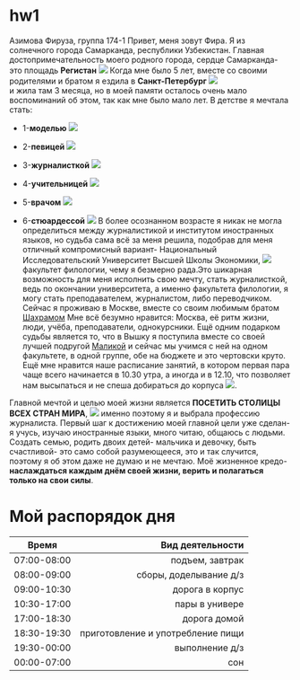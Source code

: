 # hw1
Азимова Фируза, группа 174-1
Привет, меня зовут Фира. Я из солнечного города Самарканда, республики Узбекистан. Главная достопримечательность моего родного города, сердце Самарканда- это площадь **Регистан** ![](http://img.pix.uz/u2290f40069l.jpg)
Когда мне было 5 лет, вместе со своими родителями и братом я ездила в **Санкт-Петербург** ![](https://avatars.mds.yandex.net/get-pdb/225396/abe84489-2981-4267-9a5b-205607a4bd05/s1200)  
и жила там 3 месяца, но в моей памяти осталось очень мало воспоминаний об этом, так как мне было мало лет.
В детстве я мечтала стать:
+ 1-**моделью** ![](http://img1.liveinternet.ru/images/attach/c/6/90/496/90496919_mirandakerr435.jpg)
- 2-**певицей** ![](http://my-life.ua/uploads/blog/redactor/mini_f2388ad8ccf4e1b659094edc7e09fdfc.jpg)
+ 3-**журналисткой** ![](https://cdn.pixabay.com/photo/2015/07/19/22/04/reporter-852096_1280.jpg)
- 4-**учительницей** ![](https://s.pfst.net/2014.04/623701381864c1145f0380789341b9398a865816647_b.jpg)
+ 5-**врачом** ![](https://candidahub.com/img/Doctor-prescribes-Fluconazole.jpg)
- 6-**стюардессой** ![](https://img.gazeta.ru/files3/387/7904387/stu-pic668-668x444-86663.jpg)
В более осознанном возрасте я никак не могла определиться между журналистикой и институтом иностранных языков, но судьба сама всё за меня решила, подобрав для меня отличный компромисный вариант- Национальный Исследовательский Университет Высшей Школы Экономики, ![](http://www.vsedomarossii.ru/photos/area_77/city_2813/street_11071/131043_3.jpg)
факультет филологии, чему я безмерно рада.Это шикарная возможность для меня исполнить свою мечту, стать журналисткой, ведь по окончании университета, а именно факультета филологии, я могу стать преподавателем, журналистом, либо переводчиком.
Сейчас я проживаю в Москве, вместе со своим любимым братом [Шахрамом](https://vk.com/fhfghfghg)
Мне всё безумно нравится: Москва, её ритм жизни, люди, учёба, преподаватели, однокурсники.
Ещё одним подарком судьбы является то, что в Вышку я поступила вместе со своей лучшей подругой [Маликой](https://vk.com/id237012356)
и сейчас мы учимся с ней на одном факультете, в одной группе, обе на бюджете и это чертовски круто.
Ещё мне нравится наше расписание занятий, в котором первая пара чаще всего начинается в 10.30 утра, а иногда и в 12.10, что позволяет нам высыпаться и не спеша добираться до корпуса ![](https://vk.com/id237012356).

Главной мечтой и целью моей жизни является **ПОСЕТИТЬ СТОЛИЦЫ ВСЕХ СТРАН МИРА**, ![](https://worldi.ru/wp-content/uploads/2017/03/otkladyvajte-dengi-na-puteshestviya-a-ne-na-ocherednuyu-bespoleznuyu-veshh.jpg) именно поэтому я и выбрала профессию журналиста.
Первый шаг к достижению моей главной цели уже сделан- я учусь, изучаю иностранные языки, много читаю, общаюсь с людьми.
Создать семью, родить двоих детей- мальчика и девочку, быть счастливой- это само собой разумеющееся, это и так случится, поэтому я об этом даже не думаю и не мечтаю.
Моё жизненное кредо- **наслаждаться каждым днём своей жизни, верить и полагаться только на свои силы**.

# **Мой распорядок дня**
Время|Вид деятельности
---|---:
07:00-08:00|подъем, завтрак
08:00-09:00|сборы, доделывание д/з
09:00-10:30|дорога в корпус
10:30-17:00|пары в универе
17:00-18:30|дорога домой
18:30-19:30|приготовление и употребление пищи
19:30-00:00|выполнение д/з
00:00-07:00|сон

